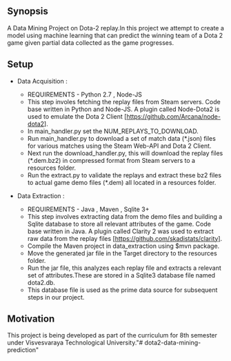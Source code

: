 ## Synopsis

A Data Mining Project on Dota-2 replay.In this project we attempt to create a model using 
machine learning that can predict the winning team of a Dota 2 game given partial data
collected as the game progresses.

## Setup

* Data Acquisition :
	* REQUIREMENTS - Python 2.7 , Node-JS
	* This step involes fetching the replay files from Steam servers. Code base written in Python and Node-JS. A 	  plugin called Node-Dota2 is used to emulate the Dota 2 Client [https://github.com/Arcana/node-dota2].
	* In main_handler.py set the NUM_REPLAYS_TO_DOWNLOAD.
	* Run main_handler.py to download a set of match data (*.json) files for various matches using the Steam Web-API 	  	  and Dota 2 Client.
	* Next run the download_handler.py, this will download the replay files (*.dem.bz2) in compressed format from 	  Steam servers to a resources folder.
	* Run the extract.py to validate the replays and extract these bz2 files to actual game demo files (*.dem) all located in a resources folder.
 
* Data Extraction :
	* REQUIREMENTS - Java , Maven , Sqlite 3+
	* This step involves extracting data from the demo files and building a Sqlite database to store all relevant
	  attributes of the game. Code base written in Java. A plugin called Clarity 2 was used to extract raw data from the replay files 	  	  [https://github.com/skadistats/clarity].
	* Compile the Maven project in data_extraction using $mvn package.
	* Move the generated jar file in the Target directory to the resources folder.
	* Run the jar file, this analyzes each replay file and extracts a relevant set of attributes.These are stored in a Sqlite3 database file named
	  dota2.db.
	* This database file is used as the prime data source for subsequent steps in our project.

## Motivation

This project is being developed as part of the curriculum for 8th semester under Visvesvaraya Technological University."# dota2-data-mining-prediction" 
